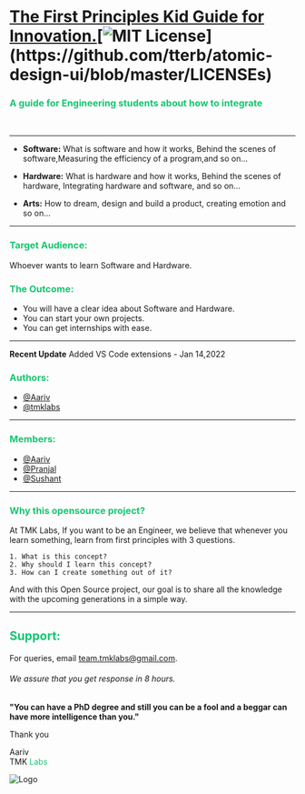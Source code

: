 # [The First Principles Kid Guide for Innovation.](https://www.tmklabs.com/)[![MIT License](https://img.shields.io/apm/l/atomic-design-ui.svg?)](https://github.com/tterb/atomic-design-ui/blob/master/LICENSEs)

### <span style="color:#15c670">A guide for Engineering students about how to integrate </span>

</br>
<hr>

- **Software:** What is software and how it works, Behind the scenes of software,Measuring the efficiency of a program,and so on...

- **Hardware:** What is hardware and how it works, Behind the scenes of hardware, Integrating hardware and software, and so on...

- **Arts:** How to dream, design and build a product, creating emotion and so on...

<hr>

### <span style="color:#15c670">Target Audience: </span>

Whoever wants to learn Software and Hardware.

### <span style="color:#15c670">The Outcome: </span>

- You will have a clear idea about Software and Hardware.
- You can start your own projects.
- You can get internships with ease.
<hr>

**Recent Update**
Added VS Code extensions - Jan 14,2022

### <span style="color:#15c670">Authors:</span>

- [@Aariv](https://www.tmklabs.com)
- [@tmklabs](https://www.tmklabs.com)
<hr>

### <span style="color:#15c670">Members:</span> 
- [@Aariv](https://github.com/aarivz09)
- [@Pranjal](https://github.com/pranjalsharmahp)
- [@Sushant](https://github.com/sushantsharma13981)
<hr>

### <span style="color:#15c670">Why this opensource project?</span>

At TMK Labs, If you want to be an Engineer,
we believe that whenever you learn something, learn from
first principles with 3 questions.

    1. What is this concept?
    2. Why should I learn this concept?
    3. How can I create something out of it?

And with this Open Source project,
our goal is to share all the knowledge with the upcoming generations in a
simple way.

<hr>

## <span style="color:#15c670">Support:</span>

For queries, email team.tmklabs@gmail.com.

###### We assure that you get response in 8 hours.

**"You can have a PhD degree and still you can
be a fool and a beggar can have more intelligence than you."**

Thank you
<br>

Aariv
<br>
TMK <span style="color:#15c670">Labs</span>

![Logo](https://www.tmklabs.com/media/aboutpage/logo-49.jpg)
